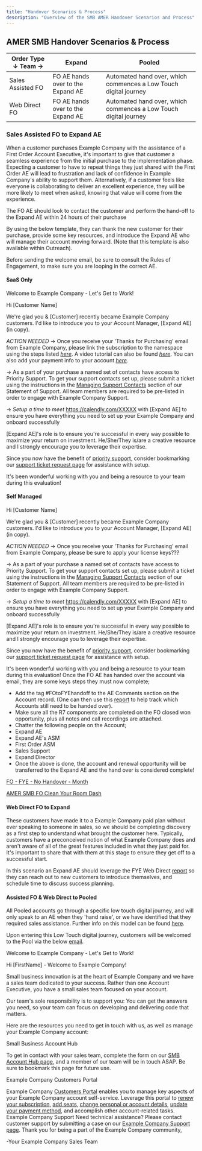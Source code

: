 ```yaml
---
title: "Handover Scenarios & Process"
description: "Overview of the SMB AMER Handover Scenarios and Process"
---
```


## AMER SMB Handover Scenarios & Process

| Order Type ↓ Team → | Expand                            | Pooled                                                           |
| ------------------- | --------------------------------- | ---------------------------------------------------------------- |
| Sales Assisted FO   | FO AE hands over to the Expand AE | Automated hand over, which commences a Low Touch digital journey |
| Web Direct FO       | FO AE hands over to the Expand AE | Automated hand over, which commences a Low Touch digital journey |

### Sales Assisted FO to Expand AE

When a customer purchases Example Company with the assistance of a First Order Account Executive, it's important to give that customer a seamless experience from the initial purchase to the implementation phase. Expecting a customer to have to repeat things they just shared with the First Order AE will lead to frustration and lack of confidence in Example Company's ability to support them. Alternatively, if a customer feels like everyone is collaborating to deliver an excellent experience, they will be more likely to meet when asked, knowing that value will come from the experience.

The FO AE should look to contact the customer and perform the hand-off to the Expand AE within 24 hours of their purchase

By using the below template, they can thank the new customer for their purchase, provide some key resources, and introduce the Expand AE who will manage their account moving forward. (Note that this template is also available within Outreach).

Before sending the welcome email, be sure to consult the Rules of Engagement, to make sure you are looping in the correct AE.

#### SaaS Only

Welcome to Example Company - Let's Get to Work!

Hi [Customer Name]

We're glad you & [Customer] recently became Example Company customers. I'd like to introduce you to your
Account Manager, [Expand AE] (in copy).

*ACTION NEEDED*
→ Once you receive your 'Thanks for Purchasing' email from Example Company, please link the
subscription to the namespace using the steps listed [*here*](https://docs.google.com/document/d/e/2PACX-1vRJ7bvONCdfuvfl26ZFDleiDTZv5LwSzB4sloOu9wCEM3lVK-zSZiCqQJPX3IPI4i_KHJ7E4JbZacfF/pub). A video tutorial can also be found [*here*](https://www.youtube.com/watch?v=qAq8pyFP-a0).  You can also add your payment info to your account [*here*](https://docs.example_company.com/ee/subscriptions/customers_portal.html#change-your-payment-method).

→ As a part of your purchase a named set of contacts have access to Priority Support. To get your support contacts set up, please submit a ticket using the instructions in the [Managing Support Contacts](https://about.example_company.com/support/managing-support-contacts/) section of our Statement of Support. All team members are required to be pre-listed in order to engage with Example Company Support.

→ *Setup a time to meet* <https://calendly.com/XXXXX> with
[Expand AE] to ensure you have everything you need to set up your Example Company and onboard successfully

[Expand AE]'s role is to ensure you're successful in every way possible to maximize your return on investment. He/She/They is/are a creative resource and I strongly encourage you to leverage their expertise.

Since you now have the benefit of [priority support](https://about.example_company.com/support/#priority-support), consider bookmarking our [support ticket request page](https://support.example_company.com/hc/en-us/requests/new) for assistance with setup.

It's been wonderful working with you and being a resource to your team during this evaluation!

#### Self Managed

Hi [Customer Name]

We're glad you & [Customer] recently became Example Company customers. I'd like to introduce you to your
Account Manager, [Expand AE] (in copy).

*ACTION NEEDED*
→ Once you receive your 'Thanks for Purchasing' email from Example Company, please be sure to apply your license keys???

→ As a part of your purchase a named set of contacts have access to Priority Support. To get your support contacts set up, please submit a ticket using the instructions in the [Managing Support Contacts](https://about.example_company.com/support/managing-support-contacts/) section of our Statement of Support. All team members are required to be pre-listed in order to engage with Example Company Support.

→ *Setup a time to meet* <https://calendly.com/XXXXX> with
[Expand AE] to ensure you have everything you need to set up your Example Company and onboard successfully

[Expand AE]'s role is to ensure you're successful in every way possible to maximize your return on investment. He/She/They is/are a creative resource and I strongly encourage you to leverage their expertise.

Since you now have the benefit of [priority support](https://about.example_company.com/support/#priority-support), consider bookmarking our [support ticket request page](https://support.example_company.com/hc/en-us/requests/new) for assistance with setup.

It's been wonderful working with you and being a resource to your team during this evaluation!
Once the FO AE has handed over the account via email, they are some keys steps they must now complete;

- Add the tag #FOtoFYEhandoff to the AE Comments section on the Account record.  (One can then use this [report](https://example_company.my.salesforce.com/00O8X000008mcf5) to help track which Accounts still need to be handed over).
- Make sure all the R7 components are completed on the FO closed won opportunity, plus all notes and call recordings are attached.
- Chatter the following people on the Account;
- Expand AE
- Expand AE's ASM
- First Order ASM
- Sales Support
- Expand Director
- Once the above is done, the account and renewal opportunity will be transferred to the Expand AE and the hand over is considered complete!

[FO - FYE - No Handover - Month](https://example_company.my.salesforce.com/00O8X000008mcf5)

[AMER SMB FO Clean Your Room Dash](https://example_company.my.salesforce.com/01Z8X000001DkoE)

#### Web Direct FO to Expand

These customers have made it to a Example Company paid plan without ever speaking to someone in sales, so we should be completing discovery as a first step to understand what brought the customer here. Typically, customers have a preconceived notion of what Example Company does and aren't aware of all of the great features included in what they just paid for. It's important to share that with them at this stage to ensure they get off to a successful start.

In this scenario an Expand AE should leverage the FYE Web Direct [report](https://example_company.my.salesforce.com/00O8X000008Qg6r) so they can reach out to new customers to introduce themselves, and schedule time to discuss success planning.

#### Assisted FO & Web Direct to Pooled

All Pooled accounts go through a specific low touch digital journey, and will only speak to an AE when they 'hand raise', or we have identified that they required sales assistance.  Further info on this model can be found [here](/handbook/sales/commercial/pooled_model/).

Upon entering this Low Touch digital journey, customers will be welcomed to the Pool via the below [email](https://example_company.com/example_company-com/sales-team/field-operations/customer-success-operations/-/issues/1918).

Welcome to Example Company -  Let's Get to Work!

Hi [FirstName] - Welcome to Example Company!

Small business innovation is at the heart of Example Company and we have a sales team dedicated to your success. Rather than one Account Executive, you have a small sales team focused on your account.

Our team's sole responsibility is to support you: You can get the answers you need, so your team can focus on developing and delivering code that matters.

Here are the resources you need to get in touch with us, as well as manage your Example Company account:

Small Business Account Hub

To get in contact with your sales team, complete the form on our [SMB Account Hub page](https://page.example_company.com/smbsales.html), and a member of our team will be in touch ASAP. Be sure to bookmark this page for future use.

Example Company Customers Portal

Example Company [Customers Portal](https://customers.example_company.com/customers/sign_in) enables you to manage key aspects of your Example Company account self-service. Leverage this portal to [renew your subscription](https://about.example_company.com/pricing/licensing-faq/#how-do-i-renew-my-subscription), [add seats](https://about.example_company.com/pricing/licensing-faq/#can-i-add-more-users-to-my-subscription), [change personal or account details](https://docs.example_company.com/ee/subscriptions/index.html#change-your-personal-details), [update your payment method](https://docs.example_company.com/ee/subscriptions/customers_portal.html#change-your-payment-method), and accomplish other account-related tasks.
Example Company Support
Need technical assistance? Please contact customer support by submitting a case on our [Example Company Support page](https://support.example_company.com/hc/en-us).
Thank you for being a part of the Example Company community,

-Your Example Company Sales Team
